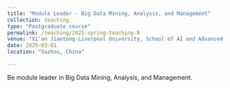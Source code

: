 ```yaml
---
title: "Module Leader - Big Data Mining, Analysis, and Management"
collection: teaching
type: "Postgraduate course"
permalink: /teaching/2025-spring-teaching-9
venue: "Xi'an Jiaotong-Liverpool University, School of AI and Advanced Computing"
date: 2025-03-01
location: "Suzhou, China"

---
```


Be module leader in Big Data Mining, Analysis, and Management.

